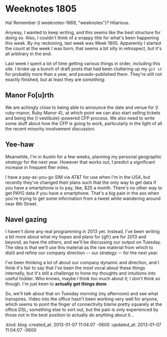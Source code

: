 Weeknotes 1805
==============

Ha! Remember {l weeknotes-1669, "weeknotes"}? Hilarious.

Anyway, I wanted to keep writing, and this seems like the best structure for doing so. Also, I couldn't think of a snappy title for what's been happening this week. By my reckoning, last week was Week 1805. Apparently I started the count at the week I was born; that seems a bit silly in retrospect, but it's all arbitrary in the end.

Last week I spent a lot of time getting various things in order, including this site. I broke up a bunch of draft posts that had been cluttering up my `git st` for probably more than a year, and psuedo-published them. They're still not exactly finished, but at least they are *something*.


## Manor Fo[u]rth

We are achingly close to being able to announce the date and venue for {l ruby-manor, Ruby Manor 4}, at which point we can also start selling tickets and being the {l vestibule}-powered CFP process. We also need to write some stuff about how the CFP is going to work, particularly in the light of all the recent minority involvement discussion.


## Yee-haw

Meanwhile, I'm in Austin for a few weeks, planning my personal geographic *strategy* for the next year. However that works out, I predict a significant increase in frequent flier miles.

I have a pay-as-you-go SIM via AT&T for use when I'm in the USA, but recently they've changed their plans such that the only way to get data if you have a smartphone is to pay, like, $25 a month. There's no other way to get PAYG data if you have a smartphone. That's a big pain in the ass when you're trying to get some information from a tweet while wandering around near 6th Street.


## Navel gazing

I haven't done any real programming in 2013 yet. Instead, I've been writing a bit more about what my hopes and plans for {gfr} are for 2013 and beyond, as have the others, and we'll be discussing our output on Tuesday. The idea is that we'll use this material as the raw material from which to distil and refine our company direction -- our *strategy* -- for the next year.

I've been thinking a lot of about our company dynamic and direction, and I think it's fair to say that I've been the most vocal about these things internally, but it's still a challenge to hone my thoughts and intuitions into useful fodder. Who knows, maybe I think too much about it; I don't think so though. I'm just keen to **actually get things done**.

So, we'll talk about that on Tuesday morning (my afternoon) and see what transpires. Video into the office hasn't been working very well for anyone, which seems to point the finger of connectivity blame pretty squarely at the office DSL; something else to sort out, but the pain is only experienced by those not in the best position to actually do anything about it...

:kind: blog
:created_at: 2013-01-07 11:04:07 -0600
:updated_at: 2013-01-07 11:04:07 -0600
